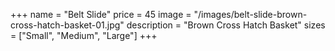 +++
name = "Belt Slide"
price = 45
image = "/images/belt-slide-brown-cross-hatch-basket-01.jpg"
description = "Brown Cross Hatch Basket"
sizes = ["Small", "Medium", "Large"]
+++
